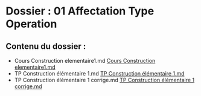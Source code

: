 # Dossier : 01 Affectation Type Operation
 
 ## Contenu du dossier : 
- Cours Construction elementaire1.md [Cours Construction elementaire1.md](./Cours_Construction_elementaire1.md)
- TP Construction élémentaire 1.md [TP Construction élémentaire 1.md](./TP_Construction_élémentaire_1.md)
- TP Construction élémentaire 1 corrige.md [TP Construction élémentaire 1 corrige.md](./TP_Construction_élémentaire_1_corrige.md)
